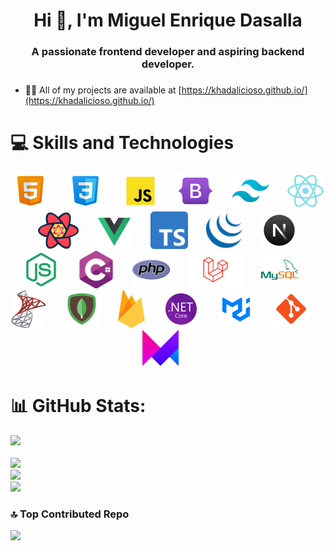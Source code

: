 <h1 align="center">Hi 👋, I'm Miguel Enrique Dasalla</h1>

###

<h3 align="center">A passionate frontend developer and aspiring backend developer.</h3>

###

- 👨‍💻 All of my projects are available at [https://khadalicioso.github.io/](https://khadalicioso.github.io/)

###

# 💻 Skills and Technologies

<div align="center">
  <img src="./assets/html.png" height="60" alt="html5 logo"  />
  <img width="20" />
  <img src="./assets/css.png" height="60" alt="css3 logo"  />
  <img width="20" />
  <img src="./assets/js.png" height="60" alt="javascript logo"  />
  <img width="20" />
  <img src="./assets/bootstrap.png" height="60" alt="bootstrap logo"  />
  <img width="20" />
  <img src="./assets/tailwind.png" height="60" alt="tailwind css logo"  />
  <img width="20" />
  <img src="./assets/react.png" height="60" alt="react js logo"  />
  <img width="20" />
  <img src="./assets/reactquery.png" height="60" alt="react query logo"  />
  <img width="20" />
  <img src="./assets/vue.png" height="60" alt="vue js logo"  />
  <img width="20" />
  <img src="./assets/ts.png" height="60" alt="typescript logo"  />
  <img width="20" />
  <img src="./assets/jquery.png" height="60" alt="jquery logo"  />
  <img width="20" />
  <img src="./assets/next.png" height="60" alt="next js logo"  />
  <img width="20" />
  <img src="./assets/node.png" height="60" alt="node js logo"  />
  <img width="20" />
  <img src="./assets/csharp.png" height="60" alt="csharp logo"  />
  <img width="20" />
  <img src="./assets/php.png" height="60" alt="php logo"  />
  <img width="20" />
  <img src="./assets/laravel.png" height="60" alt="laravel logo"  />
  <img width="20" />
  <img src="./assets/mysql.png" height="60" alt="mysql logo"  />
  <img width="20" />
  <img src="./assets/sqlserver.png" height="60" alt="sql server logo"  />
  <img width="20" />
  <img src="./assets/mongodb.png" height="60" alt="mongodb logo"  />
  <img width="20" />
  <img src="./assets/firebase.png" height="60" alt="firebase logo"  />
  <img width="20" />
  <img src="./assets/dotnet.png" height="60" alt="dotnet core logo"  />
  <img width="20" />
  <img src="./assets/mui.png" height="60" alt="material ui logo"  />
  <img width="20" />
  <img src="./assets/git.png" height="60" alt="git logo"  />
  <img width="20" />
  <img src="./assets/framer.png" height="60" alt="framer motion logo"  />
  <img width="20" />
</div>

###

# 📊 GitHub Stats:

[![](https://visitcount.itsvg.in/api?id=khadalicioso&icon=0&color=1)](https://visitcount.itsvg.in)<br/><br/>
![](https://github-readme-stats.vercel.app/api/top-langs/?username=khadalicioso&theme=react&hide_border=false&include_all_commits=true&count_private=false&layout=compact)<br/>
![](https://github-readme-stats.vercel.app/api?username=khadalicioso&theme=react&hide_border=false&include_all_commits=true&count_private=false)<br/>
![](https://github-readme-streak-stats.herokuapp.com/?user=khadalicioso&theme=react&hide_border=false)

###

### 🔝 Top Contributed Repo

![](https://github-contributor-stats.vercel.app/api?username=khadalicioso&limit=5&theme=dark&combine_all_yearly_contributions=true)
